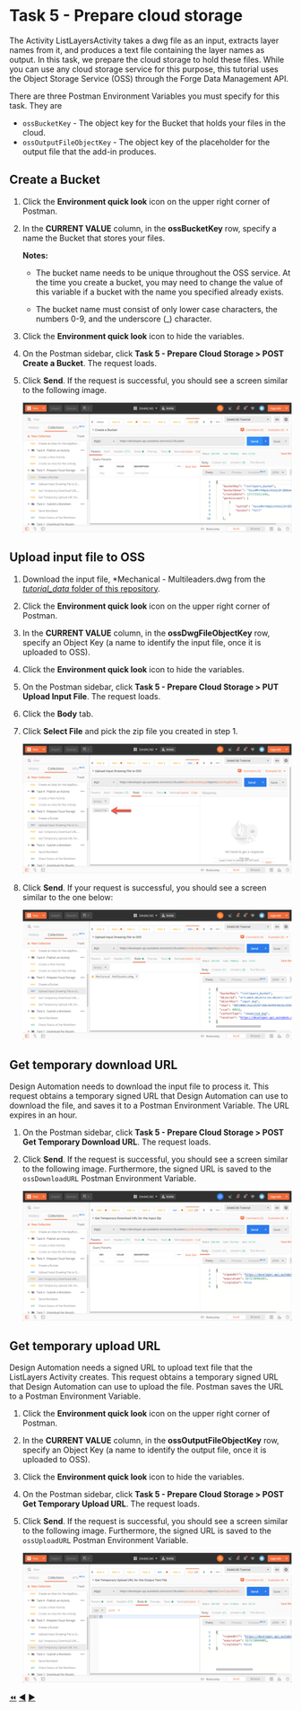 # Task 5 - Prepare cloud storage

The Activity ListLayersActivity takes a dwg file as an input, extracts layer names from it, and produces a text file containing the layer names as output. In this task, we prepare the cloud storage to hold these files. While you can use any cloud storage service for this purpose, this tutorial uses the Object Storage Service (OSS) through the Forge Data Management API. 

There are three Postman Environment Variables you must specify for this task. They are 
- `ossBucketKey` - The object key for the Bucket that holds your files in the cloud.
- `ossOutputFileObjectKey` - The object key of the placeholder for the output file that the add-in produces.

## Create a Bucket

1. Click the **Environment quick look** icon on the upper right corner of Postman. 

2. In the **CURRENT VALUE** column, in the **ossBucketKey** row, specify a name the Bucket that stores your files.

    **Notes:**  
    - The bucket name needs to be unique throughout the OSS service. At the time you create a bucket, you may need to change the value of this variable if a bucket with the name you specified already exists. 
    
    - The bucket name must consist of only lower case characters, the numbers 0-9, and the underscore (_) character.

3. Click the **Environment quick look** icon to hide the variables.

4. On the Postman sidebar, click **Task 5 - Prepare Cloud Storage > POST Create a Bucket**. The request loads.

5. Click **Send**. If the request is successful, you should see a screen similar to the following image.

    ![Success full Bucket Creation](../images/task5-sucessfull_bucket_creation.png "Success full Bucket Creation")

## Upload input file to OSS

1. Download the input file, *Mechanical - Multileaders.dwg from the [*tutorial_data* folder of this repository](../tutorial_data).

2. Click the **Environment quick look** icon on the upper right corner of Postman. 

3. In the **CURRENT VALUE** column, in the **ossDwgFileObjectKey** row, specify an Object Key (a name to identify the input file, once it is uploaded to OSS).

4. Click the **Environment quick look** icon to hide the variables.

5. On the Postman sidebar, click **Task 5 - Prepare Cloud Storage > PUT Upload Input File**. The request loads.

6. Click the **Body** tab.

7. Click **Select File** and pick the zip file you created in step 1.

    ![Select file button](../images/task5-select_files_button.png "Select file button")

8. Click **Send**. If your request is successful, you should see a screen similar to the one below:

    ![Successful upload of input file](../images/task5-successful_upload.png "Successful upload of input file")

## Get temporary download URL

Design Automation needs to download the input file to process it. This request obtains a temporary signed URL that Design Automation can use to download the file, and saves it to a Postman Environment Variable. The URL expires in an hour.

1. On the Postman sidebar, click **Task 5 - Prepare Cloud Storage > POST Get Temporary Download URL**. The request loads.

2. Click **Send**. If the request is successful, you should see a screen similar to the following image. Furthermore, the signed URL is saved to the `ossDownloadURL` Postman Environment Variable.

    ![Signed download URL](../images/task5-signed_downloadurl.png "Signed download URL")

## Get temporary upload URL

Design Automation needs a signed URL to upload text file that the ListLayers Activity creates. This request obtains a temporary signed URL that Design Automation can use to upload the file. Postman saves the URL to a Postman Environment Variable.

1. Click the **Environment quick look** icon on the upper right corner of Postman. 

2. In the **CURRENT VALUE** column, in the **ossOutputFileObjectKey** row, specify an Object Key (a name to identify the output file, once it is uploaded to OSS).

3. Click the **Environment quick look** icon to hide the variables.

4. On the Postman sidebar, click **Task 5 - Prepare Cloud Storage > POST Get Temporary Upload URL**. The request loads.

5. Click **Send**. If the request is successful, you should see a screen similar to the following image. Furthermore, the signed URL is saved to the `ossUploadURL` Postman Environment Variable.

    ![Signed upload URL](../images/task5-signed_uploadurl.png "Signed upload URL")

[:rewind:](../readme.md "readme.md") [:arrow_backward:](task-4.md "Previous task") [:arrow_forward:](task-6.md "Next task")
